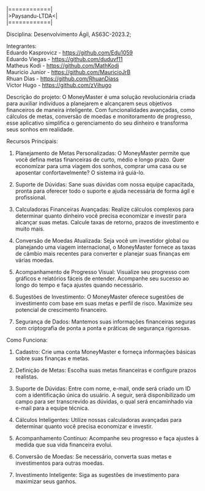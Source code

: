 |============| <br>
|>Paysandu-LTDA<|<br>
|============| 

Disciplina: Desenvolvimento Ágil, AS63C-2023.2;

Integrantes:<br>
Eduardo Kasprovicz - https://github.com/Edu1059<br>
Eduardo Viegas - https://github.com/duduvf11<br>
Matheus Kodi - https://github.com/MathKodi<br>
Mauricio Junior - https://github.com/MauricioJrB<br>
Rhuan Dias - https://github.com/RhuanDiass<br>
Victor Hugo - https://github.com/zVihugo<br>

Descrição do projeto: 
O MoneyMaster é uma solução revolucionária criada para auxiliar
indivíduos a planejarem e alcançarem seus objetivos financeiros de 
maneira inteligente. Com funcionalidades avançadas, como cálculos de metas,
conversão de moedas e monitoramento de progresso, esse aplicativo simplifica
o gerenciamento do seu dinheiro e transforma seus sonhos em realidade.

Recursos Principais:

1) Planejamento de Metas Personalizadas: O MoneyMaster permite que você defina metas financeiras de curto, médio e longo prazo. Quer economizar para uma viagem dos sonhos, comprar uma casa ou se aposentar confortavelmente? O sistema irá guiá-lo.

2) Suporte de Dúvidas: Sane suas dúvidas com nossa equipe capacitada, pronta para oferecer todo o suporte e ajuda necessária de forma ágil e profissional. 

3) Calculadoras Financeiras Avançadas: Realize cálculos complexos para determinar quanto dinheiro você precisa economizar e investir para alcançar suas metas. Calcule taxas de retorno, prazos de investimento e muito mais.

4) Conversão de Moedas Atualizada: Seja você um investidor global ou planejando uma viagem internacional, o MoneyMaster fornece as taxas de câmbio mais recentes para converter e planejar suas finanças em várias moedas.

5) Acompanhamento de Progresso Visual: Visualize seu progresso com gráficos e relatórios fáceis de entender. Acompanhe seu sucesso ao longo do tempo e faça ajustes quando necessário.

6) Sugestões de Investimento: O MoneyMaster oferece sugestões de investimento com base em suas metas e perfil de risco. Maximize seu potencial de crescimento financeiro.

7) Segurança de Dados: Mantemos suas informações financeiras seguras com criptografia de ponta a ponta e práticas de segurança rigorosas.

Como Funciona:

1) Cadastro: Crie uma conta MoneyMaster e forneça informações básicas sobre suas finanças e metas.

2) Definição de Metas: Escolha suas metas financeiras e configure prazos realistas.

3) Suporte de Dúvidas: Entre com nome, e-mail, onde será criado um ID com a identificação única do usuário. A seguir, será disponibilizado um campo para ser transcrevido as dúvidas, o qual será encaminhado via e-mail para a equipe técnica.

4) Cálculos Inteligentes: Utilize nossas calculadoras avançadas para determinar quanto você precisa economizar e investir.

5) Acompanhamento Contínuo: Acompanhe seu progresso e faça ajustes à medida que sua vida financeira evolui.

6) Conversão de Moedas: Se necessário, converta suas metas e investimentos para outras moedas.

7) Investimento Inteligente: Siga as sugestões de investimento para maximizar seus ganhos.
	


